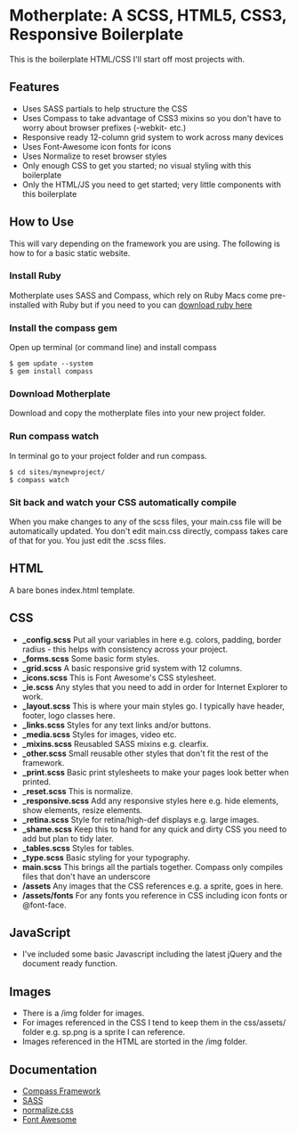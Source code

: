 # Motherplate: A SCSS, HTML5, CSS3, Responsive Boilerplate
This is the boilerplate HTML/CSS I'll start off most projects with.

## Features
* Uses SASS partials to help structure the CSS
* Uses Compass to take advantage of CSS3 mixins so you don't have to worry about browser prefixes (-webkit- etc.)
* Responsive ready 12-column grid system to work across many devices
* Uses Font-Awesome icon fonts for icons
* Uses Normalize to reset browser styles
* Only enough CSS to get you started; no visual styling with this boilerplate
* Only the HTML/JS you need to get started; very little components with this boilerplate

## How to Use
This will vary depending on the framework you are using. The following is how to for a basic static website.

### Install Ruby
Motherplate uses SASS and Compass, which rely on Ruby
Macs come pre-installed with Ruby but if you need to you can <a href="http://www.ruby-lang.org/en/downloads/">download ruby here</a>

### Install the compass gem
Open up terminal (or command line) and install compass 
```
$ gem update --system 
$ gem install compass
```

### Download Motherplate
Download and copy the motherplate files into your new project folder.

### Run compass watch
In terminal go to your project folder and run compass.
```
$ cd sites/mynewproject/
$ compass watch
```

### Sit back and watch your CSS automatically compile
When you make changes to any of the scss files, your main.css file will be automatically updated.
You don't edit main.css directly, compass takes care of that for you. You just edit the .scss files.

## HTML
A bare bones index.html template.

## CSS
* **_config.scss** Put all your variables in here e.g. colors, padding, border radius - this helps with consistency across your project.
* **_forms.scss** Some basic form styles.
* **_grid.scss** A basic responsive grid system with 12 columns.
* **_icons.scss** This is Font Awesome's CSS stylesheet.
* **_ie.scss** Any styles that you need to add in order for Internet Explorer to work.
* **_layout.scss** This is where your main styles go. I typically have header, footer, logo classes here.
* **_links.scss** Styles for any text links and/or buttons.
* **_media.scss** Styles for images, video etc.
* **_mixins.scss** Reusabled SASS mixins e.g. clearfix.
* **_other.scss** Small reusable other styles that don't fit the rest of the framework.
* **_print.scss** Basic print stylesheets to make your pages look better when printed.
* **_reset.scss** This is normalize.
* **_responsive.scss** Add any responsive styles here e.g. hide elements, show elements, resize elements.
* **_retina.scss** Style for retina/high-def displays e.g. large images.
* **_shame.scss** Keep this to hand for any quick and dirty CSS you need to add but plan to tidy later.
* **_tables.scss** Styles for tables.
* **_type.scss** Basic styling for your typography.
* **main.scss** This brings all the partials together. Compass only compiles files that don't have an underscore
* **/assets** Any images that the CSS references e.g. a sprite, goes in here.
* **/assets/fonts** For any fonts you reference in CSS including icon fonts or @font-face.


## JavaScript ##
* I've included some basic Javascript including the latest jQuery and the document ready function.

## Images ##
* There is a /img folder for images.
* For images referenced in the CSS I tend to keep them in the css/assets/ folder e.g. sp.png is a sprite I can reference.
* Images referenced in the HTML are storted in the /img folder.

## Documentation ##
* <a href="http://compass-style.org/">Compass Framework</a>
* <a href="http://sass-lang.com/">SASS</a>
* <a href="http://necolas.github.com/normalize.css/">normalize.css</a>
* <a href="http://fontawesome.io/">Font Awesome</a>
